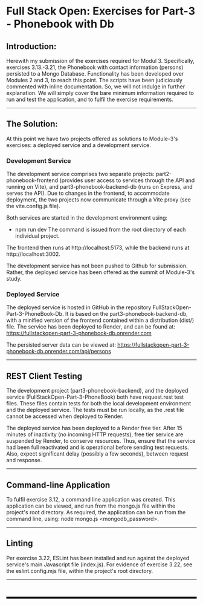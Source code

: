 # Full Stack Open: Exercises for Part-3 - Phonebook with Db

## Introduction:

Herewith my submission of the exercises required for Modul 3. Specifically, exercises 3.13.-3.21, the Phonebook with contact information (persons) persisted to a Mongo Database. Functionality has been developed over Modules 2 and 3, to reach this point. The scripts have been judiciously commented with inline documentation. So, we will not indulge in further explanation. We will simply cover the bare minimum information required to run and test the application, and to fulfil the exercise requirements.

---

## The Solution:

At this point we have two projects offered as solutions to Module-3's exercises: a deployed service and a development service.

### Development Service

The development service comprises two separate projects: part2-phonebook-frontend (provides user access to services through the API and running on Vite), and part3-phonebook-backend-db (runs on Express, and serves the API). Due to changes in the frontend, to accommodate deployment, the two projects now communicate through a Vite proxy (see the vite.config.js file).  

Both services are started in the development environment using:
 - npm run dev
The command is issued from the root directory of each individual project.

The frontend then runs at http://localhost:5173, while the backend runs at http://localhost:3002.

The development service has not been pushed to Github for submission. Rather, the deployed service has been offered as the summit of Module-3's study.

### Deployed Service

The deployed service is hosted in GitHub in the repository FullStackOpen-Part-3-PhoneBook-Db. It is based on the part3-phonebook-backend-db, with a minified version of the frontend contained within a distribution (dist/) file. The service has been deployed to Render, and can be found at:
https://fullstackopen-part-3-phonebook-db.onrender.com

The persisted server data can be viewed at:
https://fullstackopen-part-3-phonebook-db.onrender.com/api/persons

---

## REST Client Testing

The development project (part3-phonebook-backend), and the deployed service (FullStackOpen-Part-3-PhoneBook) both have request.rest test files. These files contain tests for both the local development environment and the deployed service. The tests must be run locally, as the .rest file cannot be accessed when deployed to Render.

The deployed service has been deployed to a Render free tier. After 15 minutes of inactivity (no incoming HTTP requests), free tier service are suspended by Render, to conserve resources. Thus, ensure that the service had been full reactivated and is operational before sending test requests. Also, expect significant delay (possibly a few seconds), between request and response. 

---

## Command-line Application

To fulfil exercise 3.12, a command line application was created. This application can be viewed, and run from the mongo.js file within the project's root directory. As required, the application can be run from the command line, using: node mongo.js <mongodb_password>.

---

## Linting

Per exercise 3.22, ESLint has been installed and run against the deployed service's main Javascript file (index.js). For evidence of exercise 3.22, see the eslint.config.mjs file, within the project's root directory.




---

<br/>

<hr style="height: 5px; background-color: black; border: none;">
